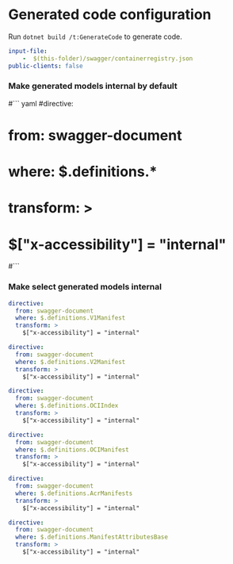 # Generated code configuration

Run `dotnet build /t:GenerateCode` to generate code.

``` yaml
input-file:
    -  $(this-folder)/swagger/containerregistry.json
public-clients: false

```

### Make generated models internal by default

#``` yaml
#directive:
#  from: swagger-document
#  where: $.definitions.*
#  transform: >
#    $["x-accessibility"] = "internal"
#```

### Make select generated models internal

``` yaml
directive:
  from: swagger-document
  where: $.definitions.V1Manifest
  transform: >
    $["x-accessibility"] = "internal"
```

``` yaml
directive:
  from: swagger-document
  where: $.definitions.V2Manifest
  transform: >
    $["x-accessibility"] = "internal"
```

``` yaml
directive:
  from: swagger-document
  where: $.definitions.OCIIndex
  transform: >
    $["x-accessibility"] = "internal"
```

``` yaml
directive:
  from: swagger-document
  where: $.definitions.OCIManifest
  transform: >
    $["x-accessibility"] = "internal"
```

``` yaml
directive:
  from: swagger-document
  where: $.definitions.AcrManifests
  transform: >
    $["x-accessibility"] = "internal"
```

``` yaml
directive:
  from: swagger-document
  where: $.definitions.ManifestAttributesBase
  transform: >
    $["x-accessibility"] = "internal"
```
